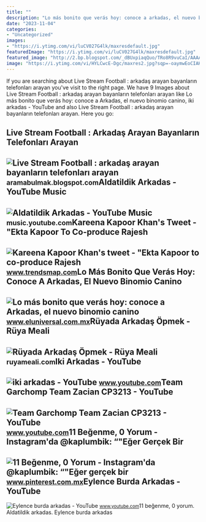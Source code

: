 ```yaml
---
title: ""
description: "Lo más bonito que verás hoy: conoce a arkadas, el nuevo binomio canino"
date: "2023-11-04"
categories:
- "Uncategorized"
images:
- "https://i.ytimg.com/vi/luCV027G4lk/maxresdefault.jpg"
featuredImage: "https://i.ytimg.com/vi/luCV027G4lk/maxresdefault.jpg"
featured_image: "http://2.bp.blogspot.com/_dBUxpiaqQuo/TRo8R9vuCaI/AAAAAAAAAPI/iF7iIPbcz-g/s1600/arkadas_arayan_bayanlarin_telefonlari.jpg"
image: "https://i.ytimg.com/vi/HYLCwcE-Dgc/maxres2.jpg?sqp=-oaymwEoCIAKENAF8quKqQMcGADwAQH4AYwCgALgA4oCDAgAEAEYRSBHKGUwDw==&amp;rs=AOn4CLC_ulBvmvqa2cf2uT56Qfk3FCYaDA"
---
```


If you are searching about Live Stream Football : arkadaş arayan bayanların telefonları arayan you've visit to the right page. We have 9 Images about Live Stream Football : arkadaş arayan bayanların telefonları arayan like Lo más bonito que verás hoy: conoce a Arkadas, el nuevo binomio canino, iki arkadas - YouTube and also Live Stream Football : arkadaş arayan bayanların telefonları arayan. Here you go:

Live Stream Football : Arkadaş Arayan Bayanların Telefonları Arayan
-------------------------------------------------------------------

 ![Live Stream Football : arkadaş arayan bayanların telefonları arayan](http://2.bp.blogspot.com/_dBUxpiaqQuo/TRo8R9vuCaI/AAAAAAAAAPI/iF7iIPbcz-g/s1600/arkadas_arayan_bayanlarin_telefonlari.jpg) <small>aramabulmak.blogspot.com</small>Aldatildik Arkadas - YouTube Music
----------------------------------

 ![Aldatildik Arkadas - YouTube Music](https://i.ytimg.com/vi/Jmts_ifE6g8/maxresdefault.jpg) <small>music.youtube.com</small>Kareena Kapoor Khan's Tweet - "Ekta Kapoor To Co-produce Rajesh
---------------------------------------------------------------

 ![Kareena Kapoor Khan's tweet - "Ekta Kapoor to co-produce Rajesh](https://pbs.twimg.com/media/Fcyada8X0AANSFu.jpg) <small>www.trendsmap.com</small>Lo Más Bonito Que Verás Hoy: Conoce A Arkadas, El Nuevo Binomio Canino
----------------------------------------------------------------------

 ![Lo más bonito que verás hoy: conoce a Arkadas, el nuevo binomio canino](https://www.eluniversal.com.mx/resizer/22yd-ZK8KOQQOF9PcQi2NX7OW7k=/822x506/cloudfront-us-east-1.images.arcpublishing.com/eluniversal/X2SER44G3BGT5K4QG7CZ3IV65Q.jpg) <small>www.eluniversal.com.mx</small>Rüyada Arkadaş Öpmek - Rüya Meali
---------------------------------

 ![Rüyada Arkadaş Öpmek - Rüya Meali](http://ruyameali.com/wp-content/uploads/2019/03/eski-arkadas-opmek.jpg) <small>ruyameali.com</small>Iki Arkadas - YouTube
---------------------

 ![iki arkadas - YouTube](https://i.ytimg.com/vi/FZgtA-fs6-g/maxresdefault.jpg) <small>www.youtube.com</small>Team Garchomp Team Zacian CP3213 - YouTube
------------------------------------------

 ![Team Garchomp Team Zacian CP3213 - YouTube](https://i.ytimg.com/vi/HYLCwcE-Dgc/maxres2.jpg?sqp=-oaymwEoCIAKENAF8quKqQMcGADwAQH4AYwCgALgA4oCDAgAEAEYRSBHKGUwDw==&rs=AOn4CLC_ulBvmvqa2cf2uT56Qfk3FCYaDA) <small>www.youtube.com</small>11 Beğenme, 0 Yorum - Instagram'da @kaplumbik: “"Eğer Gerçek Bir
----------------------------------------------------------------

 ![11 Beğenme, 0 Yorum - Instagram'da @kaplumbik: “"Eğer gerçek bir](https://i.pinimg.com/originals/b2/a0/ff/b2a0ffb277e11252719f3f347b5a7751.jpg) <small>www.pinterest.com.mx</small>Eylence Burda Arkadas - YouTube
-------------------------------

 ![Eylence burda arkadas - YouTube](https://i.ytimg.com/vi/luCV027G4lk/maxresdefault.jpg) <small>www.youtube.com</small>11 beğenme, 0 yorum. Aldatildik arkadas. Eylence burda arkadas
